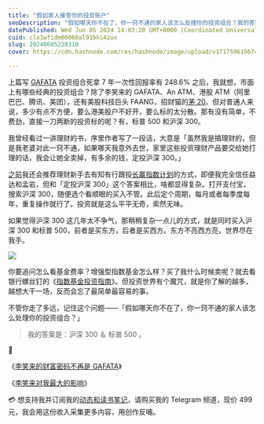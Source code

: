 ```yaml
---
title: "假如家人接管你的投资账户"
seoDescription: "假如哪天你不在了，你一窍不通的家人该怎么处理你的投资组合？我的答案是：沪深 300 ＆ 标普 500 。"
datePublished: Wed Jun 05 2024 14:03:20 GMT+0000 (Coordinated Universal Time)
cuid: clx1wfidm00060al91bki4zux
slug: 20240605220310
cover: https://cdn.hashnode.com/res/hashnode/image/upload/v1717596156740/daeb829c-6f61-42de-afe7-ed4309d89407.png

---
```


上篇写 [GAFATA](https://mp.weixin.qq.com/s?__biz=MzI3MzU5MDA1OQ==&mid=2247488491&idx=1&sn=b87bfc7d31ebeaeaa620c2b1b0ec8da4&chksm=eb21a1afdc5628b920c66bfa6c7fc9e7b342d2cd25054349b47db7394d1462e82d399f2a85b5&token=2921893&lang=zh_CN#rd) 投资组合死拿 7 年一次性回报率有 248.6% 之后，我就想，市面上有哪些经典的投资组合？除了李笑来的 GAFATA、An ATM、港股 ATM（阿里巴巴、腾讯、美团），还有美股科技巨头 FAANG，招财猫的[茅 20](https://mp.weixin.qq.com/s/RnCIQ8GFcuzd17pO7OfUbQ)。但对普通人来说，多少有点不方便，要么港美股户不好开，要么标的太分散。那有没有简单，不费劲，直接一刀两断的投资标的呢？有，标普 500 和沪深 300。

我曾经看过一讲理财的书，序里作者写了一段话，大意是「虽然我是搞理财的，但是我老婆对此一窍不通，如果哪天我意外去世，家里这些投资理财产品要交给她打理的话，我会让她全卖掉，有多余的钱，定投沪深 300。」

[之前](https://mp.weixin.qq.com/s?__biz=MzI3MzU5MDA1OQ==&mid=2247486602&idx=1&sn=0c3a5fcb810fa33ef4d75efc5e49b31c&chksm=eb21becedc5637d89e3b2b5b5d52f671ce8a9033fb900e5d24e4299e55742506f21217599fda#rd)我还会推荐理财新手去有知有行跟投[长赢指数计划](https://mp.weixin.qq.com/s/p4c7vb7i3Z0yPFvZkZc9CA)的方式，即便我完全信任益达和孟岩，但和「定投沪深 300」这个答案相比，啥都显得复杂。打开支付宝，搜索沪深 300，随便选个看顺眼的买入不管。此后定个周期，每月或者每季度每年，重复操作就行了。投资就是这么平平无奇，索然无味。

如果觉得沪深 300 这几年太不争气，那稍稍复杂一点儿的方式，就是同时买入沪深 300 和标普 500，前者是买东方，后者是买西方。东方不亮西方亮，世界尽在我手。

![](https://cdn.hashnode.com/res/hashnode/image/upload/v1717596170599/c5dc9125-206a-439e-882b-7de24e36b203.png)

你要追问怎么看基金费率？增强型指数基金怎么样？买了我什么时候卖呢？就去看银行螺丝钉的《[指数基金投资指南](https://mp.weixin.qq.com/s?__biz=MzI3MzU5MDA1OQ==&mid=2247486196&idx=1&sn=0ac8a9f458c407a0f6b1d00cc9b1026c&chksm=eb21b8b0dc5631a6d66db07d97b929f6da7eeaeaee8423e4cee323a6425f741f6eac35548b00#rd)》。但投资世界有个魔咒，就是你了解的越多，越想大干一场，反而会忘了最简单最容易的事。

不管你走了多远，记住这个问题——「假如哪天你不在了，你一窍不通的家人该怎么处理你的投资组合？」

> 我的答案是：沪深 300 ＆ 标普 500 。

🔗

《[李笑来的财富密码不再是 GAFATA](https://mp.weixin.qq.com/s?__biz=MzI3MzU5MDA1OQ==&mid=2247488491&idx=1&sn=b87bfc7d31ebeaeaa620c2b1b0ec8da4&chksm=eb21a1afdc5628b920c66bfa6c7fc9e7b342d2cd25054349b47db7394d1462e82d399f2a85b5&token=2921893&lang=zh_CN#rd)》

《[李笑来对我最大的影响](https://mp.weixin.qq.com/s?__biz=MzI3MzU5MDA1OQ==&mid=2247488481&idx=1&sn=8a3bee632df705f5c60a3530da2c827d&chksm=eb21a1a5dc5628b3e1b41b7b0716bb8894217fb189f799e528906af9c584c2a1b2379844773e&token=2921893&lang=zh_CN#rd)》

💳 想支持我并订阅我的[动态和读书笔记](https://mp.weixin.qq.com/s/A_yK10ktL8Nl7RzsnGwzEg)，请购买我的 Telegram 频道，现价 499 元，我会用这份收入采集更多内容，用创作反哺。